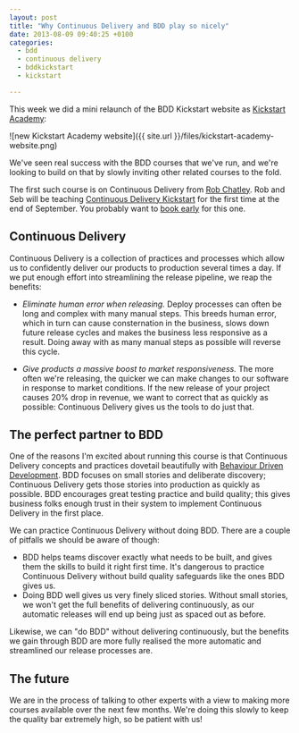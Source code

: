 ```yaml
---
layout: post
title: "Why Continuous Delivery and BDD play so nicely"
date: 2013-08-09 09:40:25 +0100
categories:
  - bdd
  - continuous delivery
  - bddkickstart
  - kickstart

---
```


This week we did a mini relaunch of the BDD Kickstart website as [Kickstart Academy](http://kickstartacademy.io):

![new Kickstart Academy website]({{ site.url }}/files/kickstart-academy-website.png)

We've seen real success with the BDD courses that we've run, and we're looking to build on that by slowly inviting other related courses to the fold.

The first such course is on Continuous Delivery from [Rob Chatley](http://chatley.com/). Rob and Seb will be teaching [Continuous Delivery Kickstart](http://kickstartacademy.io/courses/continuous-delivery-kickstart) for the first time at the end of September. You probably want to [book early](http://kickstartacademy.io/dates#cd-london) for this one.

## Continuous Delivery

Continuous Delivery is a collection of practices and processes which allow us to confidently deliver our products to production several times a day. If we put enough effort into streamlining the release pipeline, we reap the benefits:

* *Eliminate human error when releasing.* Deploy processes can often be long and complex with many manual steps. This breeds human error, which in turn can cause consternation in the business, slows down future release cycles and makes the business less responsive as a result. Doing away with as many manual steps as possible will reverse this cycle.

* *Give products a massive boost to market responsiveness.* The more often we're releasing, the quicker we can make changes to our software in response to market conditions. If the new release of your project causes 20% drop in revenue, we want to correct that as quickly as possible: Continuous Delivery gives us the tools to do just that.

## The perfect partner to BDD

One of the reasons I'm excited about running this course is that Continuous Delivery concepts and practices dovetail beautifully with [Behaviour Driven Development](http://chrismdp.com/tag/bdd). BDD focuses on small stories and deliberate discovery; Continuous Delivery gets those stories into production as quickly as possible. BDD encourages great testing practice and build quality; this gives business folks enough trust in their system to implement Continuous Delivery in the first place.

We can practice Continuous Delivery without doing BDD. There are a couple of pitfalls we should be aware of though:

* BDD helps teams discover exactly what needs to be built, and gives them the skills to build it right first time. It's dangerous to practice Continuous Delivery without build quality safeguards like the ones BDD gives us.
* Doing BDD well gives us very finely sliced stories. Without small stories, we won't get the full benefits of delivering continuously, as our automatic releases will end up being just as spaced out as before.

Likewise, we can "do BDD" without delivering continuously, but the benefits we gain through BDD are more fully realised the more automatic and streamlined our release processes are.

## The future

We are in the process of talking to other experts with a view to making more courses available over the next few months. We're doing this slowly to keep the quality bar extremely high, so be patient with us!
